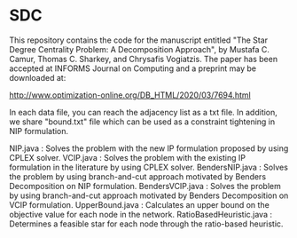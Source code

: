 # SDC
This repository contains the code for the manuscript entitled "The Star Degree Centrality Problem: A  Decomposition Approach", by Mustafa C. Camur,  Thomas C. Sharkey, and Chrysafis Vogiatzis. The paper has been accepted at INFORMS Journal on Computing and a preprint may be downloaded at:

http://www.optimization-online.org/DB_HTML/2020/03/7694.html

In each data file, you can reach the adjacency list as a txt file. In addition, we share "bound.txt" file which can be used as a constraint tightening in NIP formulation. 

NIP.java : Solves the problem with the new IP formulation proposed by using CPLEX solver. 
VCIP.java : Solves the problem with the existing IP formulation in the literature by using CPLEX solver.
BendersNIP.java : Solves the problem by using branch-and-cut approach motivated by Benders Decomposition on NIP formulation. 
BendersVCIP.java : Solves the problem by using branch-and-cut approach motivated by Benders Decomposition on VCIP formulation. 
UpperBound.java : Calculates an upper bound on the objective value for each node in the network. 
RatioBasedHeuristic.java : Determines a feasible star for each node through the ratio-based heuristic.
